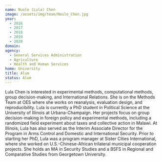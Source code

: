 ```yaml
---
name: Nuole (Lula) Chen
image: /assets/img/team/Noule_Chen.jpg
year: 
  - 2016
  - 2017
  - 2018
  - 2019
  - 2020
domain:
agency:
  - General Services Administration
  - Agriculture
  - Health and Human Services
home: University
title: Alum
status: Alum
---
```


Lula Chen is interested in experimental methods, computational methods, group decision-making, and International Relations.  She is on the Methods Team at OES where she works on reanalysis, evaluation design, and reproducibility.  Lula is currently a PhD student in Political Science at the University of Illinois at Urbana-Champaign.  Her projects focus on group decision-making in foreign policy and experimental methods, including a randomized field experiment about taxes and collective action in Malawi.  At Illinois, Lula has also served as the Interim Associate Director for the Program in Arms Control and Domestic and International Security.  Prior to starting her PhD, Lula was a program manager at Sister Cities International, where she worked on U.S.-Chinese-African trilateral municipal cooperation projects.  She holds an MA in Security Studies and a BSFS in Regional and Comparative Studies from Georgetown University.
